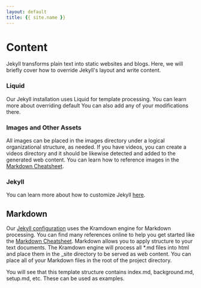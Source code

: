 ```yaml
---
layout: default
title: {{ site.name }}
---
```


# <a name="content" class="anchor">Content</a>
 
Jekyll transforms plain text into static websites and blogs. Here, we will briefly cover how to override Jekyll's layout and write content.

### <a name="sass" class="anchor">Liquid</a>

Our Jekyll installation uses Liquid for template processing. You can learn more about overriding default You can also add any of your modifications there.

### <a name="images" class="anchor">Images and Other Assets</a>

All images can be placed in the images directory under a logical organizational structure, as needed. If you have videos, you can create a videos directory and it should be likewise detected and added to the generated web content. You can learn how to reference images in the [Markdown Cheatsheet](https://github.com/adam-p/markdown-here/wiki/Markdown-Cheatsheet).

### <a name="jekyll" class="anchor">Jekyll</a>

You can learn more about how to customize Jekyll [here](https://jekyllrb.com/).

## <a name="markdown" class="anchor">Markdown</a>

Our [Jekyll configuration](setup.html#jekyll_config) uses the Kramdown engine for Markdown processing. You can find many references online to help you get started like the [Markdown Cheatsheet](https://github.com/adam-p/markdown-here/wiki/Markdown-Cheatsheet). Markdown allows you to apply structure to your text documents. The Kramdown engine will process all *.md files into html and place them in the _site directory to be served as web content. You can place all of your Markdown files in the root of the project directory.

You will see that this template structure contains index.md, background.md, setup.md, etc. These can be used as examples.
